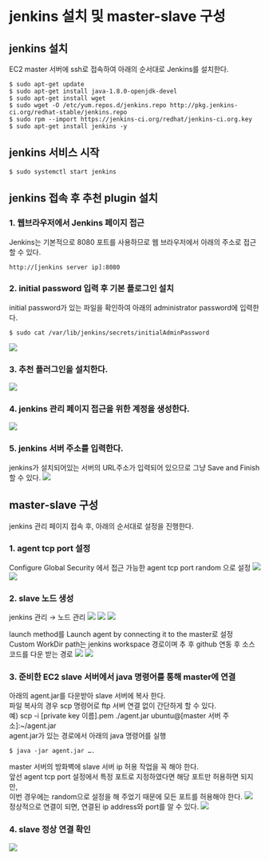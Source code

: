 # jenkins 설치 및 master-slave 구성

## jenkins 설치
EC2 master 서버에 ssh로 접속하여 아래의 순서대로 Jenkins를 설치한다. 
```
$ sudo apt-get update
$ sudo apt-get install java-1.8.0-openjdk-devel
$ sudo apt-get install wget
$ sudo wget -O /etc/yum.repos.d/jenkins.repo http://pkg.jenkins-ci.org/redhat-stable/jenkins.repo
$ sudo rpm --import https://jenkins-ci.org/redhat/jenkins-ci.org.key
$ sudo apt-get install jenkins -y
```

## jenkins 서비스 시작
```
$ sudo systemctl start jenkins
```

## jenkins 접속 후 추천 plugin 설치
### 1. 웹브라우저에서 Jenkins 페이지 접근
Jenkins는 기본적으로 8080 포트를 사용하므로 웹 브라우저에서 아래의 주소로 접근할 수 있다.
```
http://[jenkins server ip]:8080
```

### 2. initial password 입력 후 기본 플로그인 설치
initial password가 있는 파일을 확인하여 아래의 administrator password에 입력한다.
```
$ sudo cat /var/lib/jenkins/secrets/initialAdminPassword
```
![](https://csy-image-uploader-bucket.s3.ap-northeast-2.amazonaws.com/image/s_615B4E053CCE60E9EFCACB14527C666DD98999949346BFCEEB55884AC5DA0600_1574917890141_image.png)

### 3. 추천 플러그인을 설치한다.
![](https://csy-image-uploader-bucket.s3.ap-northeast-2.amazonaws.com/image/s_615B4E053CCE60E9EFCACB14527C666DD98999949346BFCEEB55884AC5DA0600_1574918045415_image.png)

### 4. jenkins 관리 페이지 접근을 위한 계정을 생성한다.
![](https://csy-image-uploader-bucket.s3.ap-northeast-2.amazonaws.com/image/s_615B4E053CCE60E9EFCACB14527C666DD98999949346BFCEEB55884AC5DA0600_1574918219231_image.png)

### 5. jenkins 서버 주소를 입력한다.
jenkins가 설치되어있는 서버의 URL주소가 입력되어 있으므로 그냥 Save and Finish 할 수 있다.
![](https://csy-image-uploader-bucket.s3.ap-northeast-2.amazonaws.com/image/s_615B4E053CCE60E9EFCACB14527C666DD98999949346BFCEEB55884AC5DA0600_1574918317096_image.png)


## master-slave 구성
jenkins 관리 페이지 접속 후, 아래의 순서대로 설정을 진행한다.
### 1. agent tcp port 설정
Configure Global Security 에서 접근 가능한 agent tcp port random 으로 설정
![](https://csy-image-uploader-bucket.s3.ap-northeast-2.amazonaws.com/image/s_615B4E053CCE60E9EFCACB14527C666DD98999949346BFCEEB55884AC5DA0600_1574919090641_image.png)
![](https://csy-image-uploader-bucket.s3.ap-northeast-2.amazonaws.com/image/s_615B4E053CCE60E9EFCACB14527C666DD98999949346BFCEEB55884AC5DA0600_1574919311048_image.png)



### 2. slave 노드 생성
jenkins 관리 → 노드 관리
![](https://csy-image-uploader-bucket.s3.ap-northeast-2.amazonaws.com/image/s_615B4E053CCE60E9EFCACB14527C666DD98999949346BFCEEB55884AC5DA0600_1574919513999_image.png)
![](https://csy-image-uploader-bucket.s3.ap-northeast-2.amazonaws.com/image/s_615B4E053CCE60E9EFCACB14527C666DD98999949346BFCEEB55884AC5DA0600_1574919569059_image.png)
![](https://csy-image-uploader-bucket.s3.ap-northeast-2.amazonaws.com/image/s_615B4E053CCE60E9EFCACB14527C666DD98999949346BFCEEB55884AC5DA0600_1574919632362_image.png)

launch method를 Launch agent by connecting it to the master로 설정 <br>
Custom WorkDir path는 jenkins workspace 경로이며 추 후 github 연동 후 소스 코드를 다운 받는 경로
![](https://csy-image-uploader-bucket.s3.ap-northeast-2.amazonaws.com/image/s_615B4E053CCE60E9EFCACB14527C666DD98999949346BFCEEB55884AC5DA0600_1574919764458_image.png)
![](https://csy-image-uploader-bucket.s3.ap-northeast-2.amazonaws.com/image/s_615B4E053CCE60E9EFCACB14527C666DD98999949346BFCEEB55884AC5DA0600_1574919801832_image.png)

### 3. 준비한 EC2 slave 서버에서 java 명령어를 통해 master에 연결
아래의 agent.jar를 다운받아 slave 서버에 복사 한다. <br>
파일 복사의 경우 scp 명령어로 ftp 서버 연결 없이 간단하게 할 수 있다.<br>
예) scp -i [private key 이름].pem ./agent.jar ubuntu@[master 서버 주소]:~/agent.jar <br>
agent.jar가 있는 경로에서 아래의 java 명령어를 실행 <br>
```
$ java -jar agent.jar …. 
```
master 서버의 방화벽에 slave 서버 ip 허용 작업을 꼭 해야 한다. <br>
앞선 agent tcp port 설정에서 특정 포트로 지정하였다면 해당 포트만 허용하면 되지만, <br>
이번 경우에는 random으로 설정을 해 주었기 때문에 모든 포트를 허용해야 한다. 
![](https://csy-image-uploader-bucket.s3.ap-northeast-2.amazonaws.com/image/s_615B4E053CCE60E9EFCACB14527C666DD98999949346BFCEEB55884AC5DA0600_1574919897512_image.png)
정상적으로 연결이 되면, 연결된 ip address와 port를 알 수 있다.
![](https://csy-image-uploader-bucket.s3.ap-northeast-2.amazonaws.com/image/s_615B4E053CCE60E9EFCACB14527C666DD98999949346BFCEEB55884AC5DA0600_1574920073804_image.png)

### 4. slave 정상 연결 확인
![](https://csy-image-uploader-bucket.s3.ap-northeast-2.amazonaws.com/image/s_615B4E053CCE60E9EFCACB14527C666DD98999949346BFCEEB55884AC5DA0600_1574920109494_image.png)
